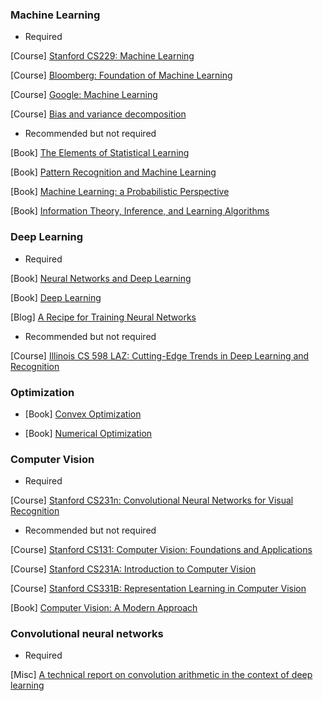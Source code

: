 ### Machine Learning

- Required

[Course] [Stanford CS229: Machine Learning](http://cs229.stanford.edu/syllabus.html)

[Course] [Bloomberg: Foundation of Machine Learning](https://bloomberg.github.io/foml/#home)

[Course] [Google: Machine Learning](https://developers.google.com/machine-learning/crash-course/)

[Course] [Bias and variance decomposition](https://alliance.seas.upenn.edu/~cis520/dynamic/2018/wiki/index.php?n=Lectures.BiasVariance)

- Recommended but not required

[Book] [The Elements of Statistical Learning](https://web.stanford.edu/~hastie/Papers/ESLII.pdf) 

[Book] [Pattern Recognition and Machine Learning](http://users.isr.ist.utl.pt/~wurmd/Livros/school/Bishop%20-%20Pattern%20Recognition%20And%20Machine%20Learning%20-%20Springer%20%202006.pdf)

[Book] [Machine Learning: a Probabilistic Perspective](https://doc.lagout.org/science/Artificial%20Intelligence/Machine%20learning/Machine%20Learning_%20A%20Probabilistic%20Perspective%20%5BMurphy%202012-08-24%5D.pdf)

[Book] [Information Theory, Inference, and Learning Algorithms
](https://www.inference.org.uk/itprnn/book.pdf)

### Deep Learning

- Required

[Book] [Neural Networks and Deep Learning](http://neuralnetworksanddeeplearning.com/)

[Book] [Deep Learning](https://www.deeplearningbook.org/)

[Blog] [A Recipe for Training Neural Networks](http://karpathy.github.io/2019/04/25/recipe/)

- Recommended but not required

[Course] [Illinois CS 598 LAZ: Cutting-Edge Trends in Deep Learning and Recognition](http://slazebni.cs.illinois.edu/spring17/)

### Optimization
- [Book] [Convex Optimization](https://web.stanford.edu/~boyd/cvxbook/)

- [Book] [Numerical Optimization](https://www.csie.ntu.edu.tw/~r97002/temp/num_optimization.pdf)


### Computer Vision

- Required

[Course] [Stanford CS231n: Convolutional Neural Networks for Visual Recognition](http://cs231n.stanford.edu/)

- Recommended but not required

[Course] [Stanford CS131: Computer Vision: Foundations and Applications](http://vision.stanford.edu/teaching/cs131_fall1819/index.html)

[Course] [Stanford CS231A: Introduction to Computer Vision](http://web.stanford.edu/class/cs231a/)

[Course] [Stanford CS331B: Representation Learning in Computer Vision](http://web.stanford.edu/class/cs331b/schedule.html)

[Book] [Computer Vision: A Modern Approach](http://cmuems.com/excap/readings/forsyth-ponce-computer-vision-a-modern-approach.pdf)

### Convolutional neural networks

- Required

[Misc] [A technical report on convolution arithmetic in the context of deep learning](https://github.com/vdumoulin/conv_arithmetic)
